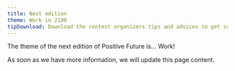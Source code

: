```yaml
---
title: Next edition
theme: Work in 2100
tipDownload: Download the contest organizers tips and advices to get some guidance for your application!
---
```


The theme of the next edition of Positive Future is... Work!

As soon as we have more information, we will update this page content.
